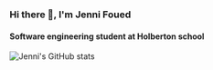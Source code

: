### Hi there 👋, I'm Jenni Foued
#### Software engineering student at Holberton school
![Jenni's GitHub stats](https://github-readme-stats.vercel.app/api?username=Jenni-Foued&show_icons=true&theme=radical)
